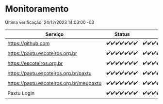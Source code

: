 # Monitoramento

Última verificação: 24/12/2023 14:03:00 -03

|Serviço|Status|Últimas 24h|
|---|---|---|
|https://github.com|<span title="2023-12-17: OK=24">✔️</span><span title="2023-12-18: OK=24">✔️</span><span title="2023-12-19: OK=24">✔️</span><span title="2023-12-20: OK=24">✔️</span><span title="2023-12-21: OK=24">✔️</span><span title="2023-12-22: OK=24">✔️</span><span title="2023-12-23: OK=17">✔️</span>|<span title="23/12/2023 14:03:00 -03 : 200">✔️</span><span title="23/12/2023 15:07:00 -03 : 200">✔️</span><span title="23/12/2023 16:02:00 -03 : 200">✔️</span><span title="23/12/2023 17:05:00 -03 : 200">✔️</span><span title="23/12/2023 18:03:00 -03 : 200">✔️</span><span title="23/12/2023 19:04:00 -03 : 200">✔️</span><span title="23/12/2023 20:05:00 -03 : 200">✔️</span><span title="23/12/2023 21:33:00 -03 : 200">✔️</span><span title="23/12/2023 22:49:00 -03 : 200">✔️</span><span title="23/12/2023 23:20:00 -03 : 200">✔️</span><span title="24/12/2023 00:06:00 -03 : 200">✔️</span><span title="24/12/2023 01:07:00 -03 : 200">✔️</span><span title="24/12/2023 02:05:00 -03 : 200">✔️</span><span title="24/12/2023 03:07:00 -03 : 200">✔️</span><span title="24/12/2023 04:04:00 -03 : 200">✔️</span><span title="24/12/2023 05:07:00 -03 : 200">✔️</span><span title="24/12/2023 06:04:00 -03 : 200">✔️</span><span title="24/12/2023 07:05:00 -03 : 200">✔️</span><span title="24/12/2023 08:02:00 -03 : 200">✔️</span><span title="24/12/2023 09:09:00 -03 : 200">✔️</span><span title="24/12/2023 10:06:00 -03 : 200">✔️</span><span title="24/12/2023 11:03:00 -03 : 200">✔️</span><span title="24/12/2023 12:03:00 -03 : 200">✔️</span><span title="24/12/2023 13:06:00 -03 : 200">✔️</span><span title="24/12/2023 14:03:00 -03 : 200">✔️</span>|
|https://paxtu.escoteiros.org.br|<span title="2023-12-17: OK=24">✔️</span><span title="2023-12-18: OK=24">✔️</span><span title="2023-12-19: OK=24">✔️</span><span title="2023-12-20: OK=24">✔️</span><span title="2023-12-21: OK=24">✔️</span><span title="2023-12-22: OK=24">✔️</span><span title="2023-12-23: OK=17">✔️</span>|<span title="23/12/2023 14:03:00 -03 : 200">✔️</span><span title="23/12/2023 15:07:00 -03 : 200">✔️</span><span title="23/12/2023 16:02:00 -03 : 200">✔️</span><span title="23/12/2023 17:05:00 -03 : 200">✔️</span><span title="23/12/2023 18:03:00 -03 : 200">✔️</span><span title="23/12/2023 19:04:00 -03 : 200">✔️</span><span title="23/12/2023 20:05:00 -03 : 200">✔️</span><span title="23/12/2023 21:33:00 -03 : 200">✔️</span><span title="23/12/2023 22:49:00 -03 : 200">✔️</span><span title="23/12/2023 23:20:00 -03 : 200">✔️</span><span title="24/12/2023 00:06:00 -03 : 200">✔️</span><span title="24/12/2023 01:07:00 -03 : 200">✔️</span><span title="24/12/2023 02:05:00 -03 : 200">✔️</span><span title="24/12/2023 03:07:00 -03 : 200">✔️</span><span title="24/12/2023 04:04:00 -03 : 200">✔️</span><span title="24/12/2023 05:07:00 -03 : 200">✔️</span><span title="24/12/2023 06:04:00 -03 : 200">✔️</span><span title="24/12/2023 07:05:00 -03 : 200">✔️</span><span title="24/12/2023 08:02:00 -03 : 200">✔️</span><span title="24/12/2023 09:09:00 -03 : 200">✔️</span><span title="24/12/2023 10:06:00 -03 : 200">✔️</span><span title="24/12/2023 11:03:00 -03 : 200">✔️</span><span title="24/12/2023 12:03:00 -03 : 200">✔️</span><span title="24/12/2023 13:06:00 -03 : 200">✔️</span><span title="24/12/2023 14:03:00 -03 : 200">✔️</span>|
|https://escoteiros.org.br|<span title="2023-12-17: OK=24">✔️</span><span title="2023-12-18: OK=24">✔️</span><span title="2023-12-19: OK=24">✔️</span><span title="2023-12-20: OK=24">✔️</span><span title="2023-12-21: OK=24">✔️</span><span title="2023-12-22: OK=24">✔️</span><span title="2023-12-23: OK=17">✔️</span>|<span title="23/12/2023 14:03:00 -03 : 200">✔️</span><span title="23/12/2023 15:07:00 -03 : 200">✔️</span><span title="23/12/2023 16:02:00 -03 : 200">✔️</span><span title="23/12/2023 17:05:00 -03 : 200">✔️</span><span title="23/12/2023 18:03:00 -03 : 200">✔️</span><span title="23/12/2023 19:04:00 -03 : 200">✔️</span><span title="23/12/2023 20:05:00 -03 : 200">✔️</span><span title="23/12/2023 21:33:00 -03 : 200">✔️</span><span title="23/12/2023 22:49:00 -03 : 200">✔️</span><span title="23/12/2023 23:20:00 -03 : 200">✔️</span><span title="24/12/2023 00:06:00 -03 : 200">✔️</span><span title="24/12/2023 01:07:00 -03 : 200">✔️</span><span title="24/12/2023 02:05:00 -03 : 200">✔️</span><span title="24/12/2023 03:07:00 -03 : 200">✔️</span><span title="24/12/2023 04:04:00 -03 : 200">✔️</span><span title="24/12/2023 05:07:00 -03 : 200">✔️</span><span title="24/12/2023 06:04:00 -03 : 200">✔️</span><span title="24/12/2023 07:05:00 -03 : 200">✔️</span><span title="24/12/2023 08:02:00 -03 : 200">✔️</span><span title="24/12/2023 09:09:00 -03 : 200">✔️</span><span title="24/12/2023 10:06:00 -03 : 200">✔️</span><span title="24/12/2023 11:03:00 -03 : 200">✔️</span><span title="24/12/2023 12:03:00 -03 : 200">✔️</span><span title="24/12/2023 13:06:00 -03 : 200">✔️</span><span title="24/12/2023 14:03:00 -03 : 200">✔️</span>|
|https://paxtu.escoteiros.org.br/paxtu|<span title="2023-12-17: OK=24">✔️</span><span title="2023-12-18: OK=24">✔️</span><span title="2023-12-19: OK=24">✔️</span><span title="2023-12-20: OK=24">✔️</span><span title="2023-12-21: OK=24">✔️</span><span title="2023-12-22: OK=24">✔️</span><span title="2023-12-23: OK=17">✔️</span>|<span title="23/12/2023 14:03:00 -03 : 200">✔️</span><span title="23/12/2023 15:07:00 -03 : 200">✔️</span><span title="23/12/2023 16:03:00 -03 : 200">✔️</span><span title="23/12/2023 17:05:00 -03 : 200">✔️</span><span title="23/12/2023 18:03:00 -03 : 200">✔️</span><span title="23/12/2023 19:04:00 -03 : 200">✔️</span><span title="23/12/2023 20:05:00 -03 : 200">✔️</span><span title="23/12/2023 21:33:00 -03 : 200">✔️</span><span title="23/12/2023 22:49:00 -03 : 200">✔️</span><span title="23/12/2023 23:20:00 -03 : 200">✔️</span><span title="24/12/2023 00:06:00 -03 : 200">✔️</span><span title="24/12/2023 01:07:00 -03 : 200">✔️</span><span title="24/12/2023 02:05:00 -03 : 200">✔️</span><span title="24/12/2023 03:07:00 -03 : 200">✔️</span><span title="24/12/2023 04:04:00 -03 : 200">✔️</span><span title="24/12/2023 05:07:00 -03 : 200">✔️</span><span title="24/12/2023 06:04:00 -03 : 200">✔️</span><span title="24/12/2023 07:05:00 -03 : 200">✔️</span><span title="24/12/2023 08:02:00 -03 : 200">✔️</span><span title="24/12/2023 09:09:00 -03 : 200">✔️</span><span title="24/12/2023 10:06:00 -03 : 200">✔️</span><span title="24/12/2023 11:03:00 -03 : 200">✔️</span><span title="24/12/2023 12:03:00 -03 : 200">✔️</span><span title="24/12/2023 13:06:00 -03 : 200">✔️</span><span title="24/12/2023 14:03:00 -03 : 200">✔️</span>|
|https://paxtu.escoteiros.org.br/meupaxtu|<span title="2023-12-17: OK=24">✔️</span><span title="2023-12-18: OK=24">✔️</span><span title="2023-12-19: OK=24">✔️</span><span title="2023-12-20: OK=24">✔️</span><span title="2023-12-21: OK=24">✔️</span><span title="2023-12-22: OK=24">✔️</span><span title="2023-12-23: OK=17">✔️</span>|<span title="23/12/2023 14:03:00 -03 : 200">✔️</span><span title="23/12/2023 15:07:00 -03 : 200">✔️</span><span title="23/12/2023 16:03:00 -03 : 200">✔️</span><span title="23/12/2023 17:05:00 -03 : 200">✔️</span><span title="23/12/2023 18:03:00 -03 : 200">✔️</span><span title="23/12/2023 19:04:00 -03 : 200">✔️</span><span title="23/12/2023 20:05:00 -03 : 200">✔️</span><span title="23/12/2023 21:33:00 -03 : 200">✔️</span><span title="23/12/2023 22:49:00 -03 : 200">✔️</span><span title="23/12/2023 23:20:00 -03 : 200">✔️</span><span title="24/12/2023 00:06:00 -03 : 200">✔️</span><span title="24/12/2023 01:07:00 -03 : 200">✔️</span><span title="24/12/2023 02:05:00 -03 : 200">✔️</span><span title="24/12/2023 03:07:00 -03 : 200">✔️</span><span title="24/12/2023 04:04:00 -03 : 200">✔️</span><span title="24/12/2023 05:07:00 -03 : 200">✔️</span><span title="24/12/2023 06:04:00 -03 : 200">✔️</span><span title="24/12/2023 07:05:00 -03 : 200">✔️</span><span title="24/12/2023 08:02:00 -03 : 200">✔️</span><span title="24/12/2023 09:09:00 -03 : 200">✔️</span><span title="24/12/2023 10:06:00 -03 : 200">✔️</span><span title="24/12/2023 11:03:00 -03 : 200">✔️</span><span title="24/12/2023 12:03:00 -03 : 200">✔️</span><span title="24/12/2023 13:06:00 -03 : 200">✔️</span><span title="24/12/2023 14:03:00 -03 : 200">✔️</span>|
|Paxtu Login|<span title="2023-12-17: OK=24">✔️</span><span title="2023-12-18: OK=24">✔️</span><span title="2023-12-19: OK=24">✔️</span><span title="2023-12-20: OK=24">✔️</span><span title="2023-12-21: OK=24">✔️</span><span title="2023-12-22: OK=24">✔️</span><span title="2023-12-23: OK=17">✔️</span>|<span title="23/12/2023 14:03:00 -03 : 200">✔️</span><span title="23/12/2023 15:07:00 -03 : 200">✔️</span><span title="23/12/2023 16:03:00 -03 : 200">✔️</span><span title="23/12/2023 17:05:00 -03 : 200">✔️</span><span title="23/12/2023 18:03:00 -03 : 200">✔️</span><span title="23/12/2023 19:04:00 -03 : 200">✔️</span><span title="23/12/2023 20:05:00 -03 : 200">✔️</span><span title="23/12/2023 21:33:00 -03 : 200">✔️</span><span title="23/12/2023 22:49:00 -03 : 200">✔️</span><span title="23/12/2023 23:21:00 -03 : 200">✔️</span><span title="24/12/2023 00:06:00 -03 : 200">✔️</span><span title="24/12/2023 01:07:00 -03 : 200">✔️</span><span title="24/12/2023 02:05:00 -03 : 200">✔️</span><span title="24/12/2023 03:07:00 -03 : 200">✔️</span><span title="24/12/2023 04:04:00 -03 : 200">✔️</span><span title="24/12/2023 05:07:00 -03 : 200">✔️</span><span title="24/12/2023 06:04:00 -03 : 200">✔️</span><span title="24/12/2023 07:05:00 -03 : 200">✔️</span><span title="24/12/2023 08:02:00 -03 : 200">✔️</span><span title="24/12/2023 09:09:00 -03 : 200">✔️</span><span title="24/12/2023 10:06:00 -03 : 200">✔️</span><span title="24/12/2023 11:03:00 -03 : 200">✔️</span><span title="24/12/2023 12:03:00 -03 : 200">✔️</span><span title="24/12/2023 13:06:00 -03 : 200">✔️</span><span title="24/12/2023 14:03:00 -03 : 200">✔️</span>|
